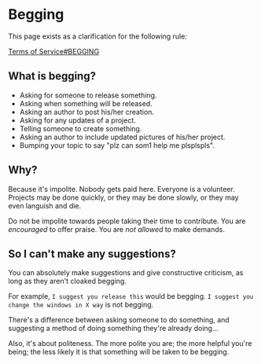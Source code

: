 Begging
============



This page exists as a clarification for the following rule:

[Terms of Service#BEGGING](/rules/terms-of-service/#begging)


## What is begging?

- Asking for someone to release something.
- Asking when something will be released.
- Asking an author to post his/her creation.
- Asking for any updates of a project.
- Telling someone to create something.
- Asking an author to include updated pictures of his/her project.
- Bumping your topic to say "plz can som1 help me plsplspls".

## Why?
Because it's impolite. Nobody gets paid here. Everyone is a volunteer. Projects may be done quickly, or they may be done slowly, or they may even languish and die. 

Do not be impolite towards people taking their time to contribute. You are *encouraged* to offer praise. You are *not allowed* to make demands.

## So I can't make any suggestions?

You can absolutely make suggestions and give constructive criticism, as long as they aren't cloaked begging.

For example, `I suggest you release this` would be begging. `I suggest you change the windows in X way` is not begging.

There's a difference between asking someone to do something, and suggesting a method of doing something they're already doing...

Also, it's about politeness. The more polite you are; the more helpful you're being; the less likely it is that something will be taken to be begging.